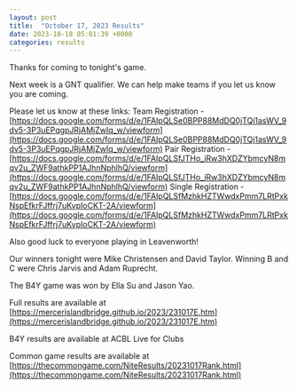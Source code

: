 ```yaml
---
layout: post
title:  "October 17, 2023 Results"
date: 2023-10-18 05:01:39 +0000
categories: results
---
```

Thanks for coming to tonight's game.

Next week is a GNT qualifier. We can help make teams if you let us know you are coming.

Please let us know at these links:
Team Registration - [https://docs.google.com/forms/d/e/1FAIpQLSe0BPP88MdDQ0jTQj1asWV_9dv5-3P3uEPqgpJRjAMjZwIq_w/viewform](https://docs.google.com/forms/d/e/1FAIpQLSe0BPP88MdDQ0jTQj1asWV_9dv5-3P3uEPqgpJRjAMjZwIq_w/viewform)
Pair Registration - [https://docs.google.com/forms/d/e/1FAIpQLSfJTHo_iRw3hXDZYbmcyN8mqv2u_ZWF9athkPP1AJhnNphlhQ/viewform](https://docs.google.com/forms/d/e/1FAIpQLSfJTHo_iRw3hXDZYbmcyN8mqv2u_ZWF9athkPP1AJhnNphlhQ/viewform)
Single Registration - [https://docs.google.com/forms/d/e/1FAIpQLSfMzhkHZTWwdxPmm7LRtPxkNspEfkrFJffrj7uKvpIoCKT-2A/viewform](https://docs.google.com/forms/d/e/1FAIpQLSfMzhkHZTWwdxPmm7LRtPxkNspEfkrFJffrj7uKvpIoCKT-2A/viewform)

Also good luck to everyone playing in Leavenworth!

Our winners tonight were Mike Christensen and David Taylor. Winning B and C were Chris Jarvis and Adam Ruprecht.

The B4Y game was won by Ella Su and Jason Yao.

Full results are available at [https://mercerislandbridge.github.io/2023/231017E.htm](https://mercerislandbridge.github.io/2023/231017E.htm)

B4Y results are available at ACBL Live for Clubs

Common game results are available at [https://thecommongame.com/NiteResults/20231017Rank.html](https://thecommongame.com/NiteResults/20231017Rank.html)
